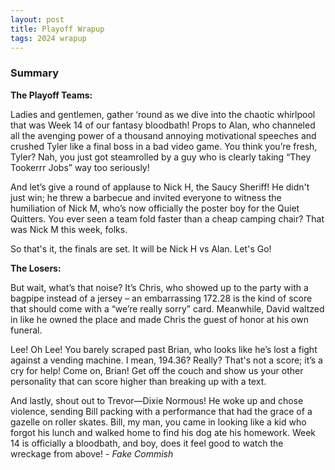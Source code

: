 ```yaml
---
layout: post
title: Playoff Wrapup
tags: 2024 wrapup
---
```


### Summary
**The Playoff Teams:**  

Ladies and gentlemen, gather ‘round as we dive into the chaotic whirlpool that was Week 14 of our fantasy bloodbath! Props to Alan, who channeled all the avenging power of a thousand annoying motivational speeches and crushed Tyler like a final boss in a bad video game. You think you’re fresh, Tyler? Nah, you just got steamrolled by a guy who is clearly taking “They Tookerrr Jobs” way too seriously!

And let’s give a round of applause to Nick H, the Saucy Sheriff! He didn't just win; he threw a barbecue and invited everyone to witness the humiliation of Nick M, who’s now officially the poster boy for the Quiet Quitters. You ever seen a team fold faster than a cheap camping chair? That was Nick M this week, folks.

So that's it, the finals are set.  It will be Nick H vs Alan.  Let's Go!


**The Losers:** 

But wait, what’s that noise? It’s Chris, who showed up to the party with a bagpipe instead of a jersey – an embarrassing 172.28 is the kind of score that should come with a “we’re really sorry” card. Meanwhile, David waltzed in like he owned the place and made Chris the guest of honor at his own funeral. 

Lee! Oh Lee! You barely scraped past Brian, who looks like he’s lost a fight against a vending machine. I mean, 194.36? Really? That's not a score; it’s a cry for help! Come on, Brian! Get off the couch and show us your other personality that can score higher than breaking up with a text. 

And lastly, shout out to Trevor—Dixie Normous! He woke up and chose violence, sending Bill packing with a performance that had the grace of a gazelle on roller skates. Bill, my man, you came in looking like a kid who forgot his lunch and walked home to find his dog ate his homework. Week 14 is officially a bloodbath, and boy, does it feel good to watch the wreckage from above!  *- Fake Commish*


